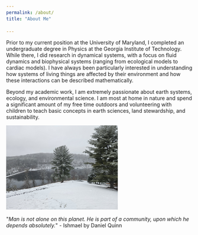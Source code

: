 ```yaml
---
permalink: /about/
title: "About Me"

---
```


Prior to my current position at the University of Maryland, I completed an undergraduate degree in Physics at the Georgia Institute of Technology. While there, I did research in dynamical systems, with a focus on fluid dynamics and biophysical systems (ranging from ecological models to cardiac models). I have always been particularly interested in understanding how systems of living things are affected by their environment and how these interactions can be described mathematically.

Beyond my academic work, I am extremely passionate about earth systems, ecology, and environmental science. I am most at home in nature and spend a significant amount of my free time outdoors and volunteering with children to teach basic concepts in earth sciences, land stewardship, and sustainability. 

<img src=assets/20250212_134117.jpg width=60%>

"_Man is not alone on this planet. He is part of a community, upon which he depends absolutely._" - Ishmael by Daniel Quinn
